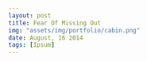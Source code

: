 ```yaml
---
layout: post
title: Fear Of Missing Out
img: "assets/img/portfolio/cabin.png"
date: August, 16 2014
tags: [Ipsum]
---
```

